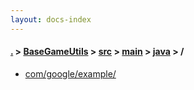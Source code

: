 ```yaml
---
layout: docs-index
---
```

#### [.](./../../../../index) > [BaseGameUtils](./../../../index) > [src](./../../index) > [main](./../index) > [java](./index) > **/**

- [com/google/example/](com/google/example/)
